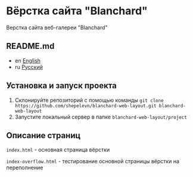 # Вёрстка сайта "Blanchard"

Верстка сайта веб-галереи "Blanchard"

## README.md

* en [English](../README.md)
* ru [Русский](README.ru.md)

## Установка и запуск проекта

1. Склонируйте репозиторий с помощью команды
   `git clone https://github.com/shepelevn/blanchard-web-layout.git blanchard-web-layout`
2. Запустите локальный сервер в папке `blanchard-web-layout/project`

## Описание страниц

`index.html` - основная страница вёрстки

`index-overflow.html` - тестирование основной страницы вёрстки на
переполнение
